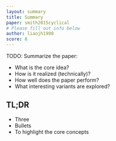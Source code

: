 ```yaml
---
layout: summary
title: Summary
paper: smith2015cyclical
# Please fill out info below
author: liaojh1998
score: 8
---
```


TODO: Summarize the paper:
* What is the core idea?
* How is it realized (technically)?
* How well does the paper perform?
* What interesting variants are explored?

## TL;DR
* Three
* Bullets
* To highlight the core concepts
